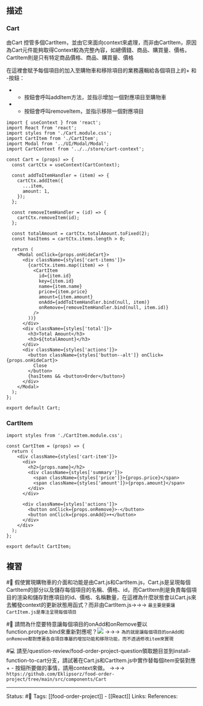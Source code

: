 ## 描述


### Cart
由Cart 控管多個CartItem，並由它來面向context來處理，而非由CartItem，原因為Cart元件能夠取得Context較為完整內容，如總價錢、商品、購買量、價格，CartItem則是只有特定商品價格、商品、購買量、價格


在這裡會賦予每個項目的加入至購物車和移除項目的業務邏輯給各個項目上的+ 和 -按鈕：
- + 按鈕會呼叫addItem方法，並指示增加一個對應項目至購物車
-  - 按鈕會呼叫removeItem，並指示移除一個對應項目

```
import { useContext } from 'react';
import React from 'react';
import styles from './Cart.module.css';
import CartItem from './CartItem';
import Modal from '../UI/Modal/Modal';
import CartContext from '../../store/cart-context';

const Cart = (props) => {
  const cartCtx = useContext(CartContext);

  const addToItemHandler = (item) => {
    cartCtx.addItem({
      ...item,
      amount: 1,
    });
  };

  const removeItemHandler = (id) => {
    cartCtx.removeItem(id);
  };

  const totalAmount = cartCtx.totalAmount.toFixed(2);
  const hasItems = cartCtx.items.length > 0;

  return (
    <Modal onClick={props.onHideCart}>
      <div className={styles['cart-items']}>
        {cartCtx.items.map((item) => (
          <CartItem
            id={item.id}
            key={item.id}
            name={item.name}
            price={item.price}
            amount={item.amount}
            onAdd={addToItemHandler.bind(null, item)}
            onRemove={removeItemHandler.bind(null, item.id)}
          />
        ))}
      </div>
      <div className={styles['total']}>
        <h3>Total Amount</h3>
        <h3>${totalAmount}</h3>
      </div>
      <div className={styles['actions']}>
        <button className={styles['button--alt']} onClick={props.onHideCart}>
          Close
        </button>
        {hasItems && <button>Order</button>}
      </div>
    </Modal>
  );
};

export default Cart;
```



### CartItem

```
import styles from './CartItem.module.css';

const CartItem = (props) => {
  return (
    <div className={styles['cart-item']}>
      <div>
        <h2>{props.name}</h2>
        <div className={styles['summary']}>
          <span className={styles['price']}>{props.price}</span>
          <span className={styles['amount']}>{props.amount}</span>
        </div>
      </div>

      <div className={styles['actions']}>
        <button onClick={props.onRemove}>-</button>
        <button onClick={props.onAdd}>+</button>
      </div>
    </div>
  );
};

export default CartItem;
```


## 複習

#🧠 假使實現購物車的介面和功能是由Cart.js和CartItem.js，Cart.js是呈現每個CartItem的部分以及儲存每個項目的名稱、價格、id，而CartItem則是負責每個項目的渲染和儲存對應項目的id、價格、名稱數量，在這裡為什麼狀態會以Cart.js來去觸發context的更新狀態用函式？而非由CartItem.js->->-> `最主要是要讓CartItem.js是專注呈現每個項目`
<!--SR:!2023-07-20,180,250-->


#🧠 請問為什麼要特意讓每個項目的onAdd和onRemove要以function.protype.bind來重新對應呢？![](https://res.cloudinary.com/dqfxgtyoi/image/upload/v1664553736/blog/react/food-order/function.bind-example_dkgr2n.png) ->->-> `為的就是讓每個項目的onAdd和onRemove都對應著各自項目專屬的增加功能和移除功能，而不透過修改item來實現`
<!--SR:!2023-07-25,184,250-->


#💻 請至/question-review/food-order-project-question領取題目並到install-function-to-cart分支，請試著在Cart.js和CartItem.js中實作替每個item安裝對應+ - 按鈕所要做的事情，請用context來做。 ->->-> `https://github.com/Eklipsorz/food-order-project/tree/main/src/components/Cart`
<!--SR:!2023-08-03,192,250-->


---
Status: #🌱 
Tags:
[[food-order-project]] - [[React]]
Links:
References:



